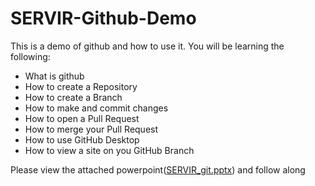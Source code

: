 # SERVIR-Github-Demo
This is a demo of github and how to use it.  You will be learning the following:
<ul>
<li>What is github</li>
<li>How to create a Repository</li>
<li>How to create a Branch</li>
<li>How to make and commit changes</li>
<li>How to open a Pull Request</li>
<li>How to merge your Pull Request</li>
<li>How to use GitHub Desktop</li>
<li>How to view a site on you GitHub Branch</li>
</ul>

Please view the attached powerpoint(<a href="https://github.com/billyz313/SERVIR-Github-Demo/blob/master/SERVIR_github.pptx">SERVIR_git.pptx</a>) and follow along

